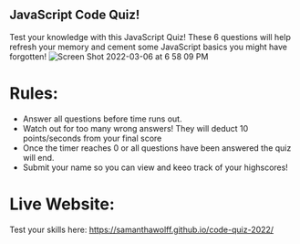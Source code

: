 ## JavaScript Code Quiz!
Test your knowledge with this JavaScript Quiz! These 6 questions will help refresh your memory and cement some JavaScript basics you might have forgotten!
![Screen Shot 2022-03-06 at 6 58 09 PM](https://user-images.githubusercontent.com/97822299/156950873-1c3d4a55-a4ca-43e6-b27b-74ff50bc57b0.jpg)
# Rules:
* Answer all questions before time runs out.
* Watch out for too many wrong answers! They will deduct 10 points/seconds from your final score 
* Once the timer reaches 0 or all questions have been answered the quiz will end. 
* Submit your name so you can view and keeo track of your highscores!

# Live Website: 
Test your skills here:
https://samanthawolff.github.io/code-quiz-2022/

